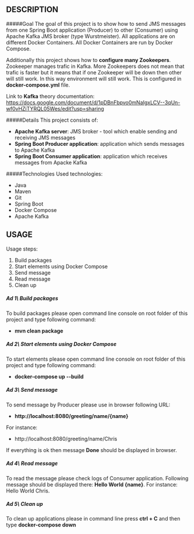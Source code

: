 DESCRIPTION
-----------

#####Goal
The goal of this project is to show how to send JMS messages from one Spring Boot application (Producer) to other (Consumer) using Apache Kafka JMS broker (type Wurstmeister). All applications are on different Docker Containers. All Docker Containers are run by Docker Compose.

Additionally this project shows how to **configure many Zookeepers**. Zookeeper manages trafic in Kafka. More Zookeepers does not mean that trafic is faster but it means that if one Zookeeper will be down then other will still work. In this way environment will still work. This is configured in **docker-compose.yml** file. 

Link to **Kafka** theory documentation: https://docs.google.com/document/d/1pDBnFbpvo0mNaIgxLCV--3qUn-wf0vHZiTYRQL05Wes/edit?usp=sharing

#####Details
This project consists of:
* **Apache Kafka server**: JMS broker - tool which enable sending and receiving JMS messages
* **Spring Boot Producer application**: application which sends messages to Apache Kafka
* **Spring Boot Consumer application**: application which receives messages from Apacke Kafka

#####Technologies
Used technologies:
* Java
* Maven
* Git
* Spring Boot
* Docker Compose
* Apache Kafka


USAGE
-----

Usage steps:
1. Build packages
2. Start elements using Docker Compose
3. Send message
4. Read message
5. Clean up

##### Ad 1\ Build packages
To build packages please open command line console on root folder of this project and type following command:
- **mvn clean package**

##### Ad 2\ Start elements using Docker Compose

To start elements please open command line console on root folder of this project and type following command:
- **docker-compose up --build**

##### Ad 3\ Send message
To send message by Producer please use in browser following URL:
- **http://localhost:8080/greeting/name/{name}** 

For instance: 
- http://localhost:8080/greeting/name/Chris


If everything is ok then message **Done** should be displayed in browser.

##### Ad 4\ Read message
To read the message please check logs of Consumer application. Following message should be displayed there: **Hello World {name}**. For instance: Hello World Chris.

##### Ad 5\ Clean up
To clean up applications please in command line press **ctrl + C** and then type **docker-compose down**